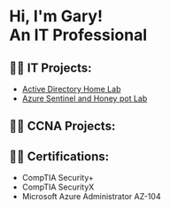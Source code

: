 <h1>Hi, I'm Gary! <br/>An IT Professional</h1>

<h2>👨‍💻 IT Projects:</h2>

  - [Active Directory Home Lab](https://github.com/WarRoc22/Active-Directory-Lab)
  - [Azure Sentinel and Honey pot Lab](https://github.com/WarRoc22/Azure-Sentinel-and-Honeypot-Lab) 

<h2>👨‍💻 CCNA Projects:</h2>


<h2>👨‍💻 Certifications:</h2>

- CompTIA Security+ 
- CompTIA SecurityX
- Microsoft Azure Administrator AZ-104

<!--
**WarRoc22/WarRoc22** is a ✨ _special_ ✨ repository because its `README.md` (this file) appears on your GitHub profile.

Here are some ideas to get you started:

- 🔭 I’m currently working on ...
- 🌱 I’m currently learning ...
- 👯 I’m looking to collaborate on ...
- 🤔 I’m looking for help with ...
- 💬 Ask me about ...
- 📫 How to reach me: ...
- 😄 Pronouns: ...
- ⚡ Fun fact: ...
-->
